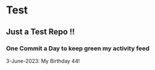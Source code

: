 # Test
## Just a Test Repo !!
### One Commit a Day to keep green my activity feed 

3-June-2023: My Birthday 44!


